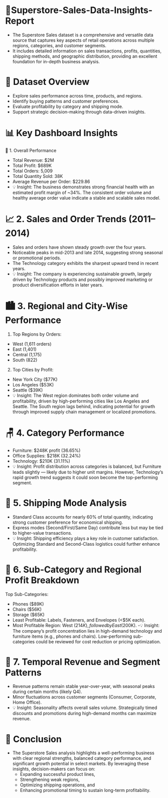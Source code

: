 # 🏪Superstore-Sales-Data-Insights-Report
- The Superstore Sales dataset is a comprehensive and versatile data source that captures key aspects of retail operations across multiple regions, categories, and customer segments.
- It includes detailed information on sales transactions, profits, quantities, shipping methods, and geographic distribution, providing an excellent foundation for in-depth business analysis.

# 📘 Dataset Overview
- Explore sales performance across time, products, and regions.
- Identify buying patterns and customer preferences.
- Evaluate profitability by category and shipping mode.
- Support strategic decision-making through data-driven insights.

 # 📊 Key Dashboard Insights
 🧾 1. Overall Performance
  - Total Revenue: $2M
  - Total Profit: $689K
  - Total Orders: 5,009
  - Total Quantity Sold: 38K
  - Average Revenue per Order: $229.86
  - 💡 Insight:
The business demonstrates strong financial health with an estimated profit margin of ~34%. The consistent order volume and healthy average order value indicate a stable and scalable sales model.

# 📈 2. Sales and Order Trends (2011–2014)
  - Sales and orders have shown steady growth over the four years.
  - Noticeable peaks in mid-2013 and late 2014, suggesting strong seasonal or promotional periods.
  - The Technology category exhibits the sharpest upward trend in recent years.
  - 💡 Insight:
The company is experiencing sustainable growth, largely driven by Technology products and possibly improved marketing or product diversification efforts in later years.

#  🏙️ 3. Regional and City-Wise Performance
 1. Top Regions by Orders:
  - West (1,611 orders)
  - East (1,401)
  - Central (1,175)
  - South (822)
 2. Top Cities by Profit:
  - New York City ($77K)
  - Los Angeles ($53K)
  - Seattle ($39K)
  - 💡 Insight:
The West region dominates both order volume and profitability, driven by high-performing cities like Los Angeles and Seattle.
The South region lags behind, indicating potential for growth through improved supply chain management or localized promotions.

# 🪑 4. Category Performance
   - Furniture: $248K profit (36.65%)
   - Office Supplies: $218K (32.24%)
   - Technology: $210K (31.11%)
   - 💡 Insight:
Profit distribution across categories is balanced, but Furniture leads slightly — likely due to higher unit margins.
However, Technology’s rapid growth trend suggests it could soon become the top-performing segment.

# 🚚 5. Shipping Mode Analysis
   - Standard Class accounts for nearly 60% of total quantity, indicating strong customer preference for economical shipping.
   - Express modes (Second/First/Same Day) contribute less but may be tied to higher-value transactions.
   - 💡 Insight:
Shipping efficiency plays a key role in customer satisfaction. Optimizing Standard and Second-Class logistics could further enhance profitability.

# 🧩 6. Sub-Category and Regional Profit Breakdown
 Top Sub-Categories:
  - Phones ($89K)
  - Chairs ($56K)
  - Storage ($65K)
- Least Profitable: Labels, Fasteners, and Envelopes (<$5K each).
- Most Profitable Region: West ($214K), followed by East ($200K).
  -💡 Insight:
  The company’s profit concentration lies in high-demand technology and furniture items (e.g., phones and chairs).
  Low-performing sub-categories could be reviewed for cost reduction or pricing optimization.

# 📅 7. Temporal Revenue and Segment Patterns
  - Revenue patterns remain stable year-over-year, with seasonal peaks during certain months (likely Q4).
  - Minor fluctuations across customer segments (Consumer, Corporate, Home Office).
  - 💡 Insight:
Seasonality affects overall sales volume. Strategically timed discounts and promotions during high-demand months can maximize revenue.

 # 🏁 Conclusion
- The Superstore Sales analysis highlights a well-performing business with clear regional strengths,   balanced category performance, and significant growth potential in select markets.
 By leveraging these insights, decision-makers can focus on:
  - Expanding successful product lines,
  - Strengthening weak regions,
  - Optimizing shipping operations, and
  - Enhancing promotional timing to sustain long-term profitability.
